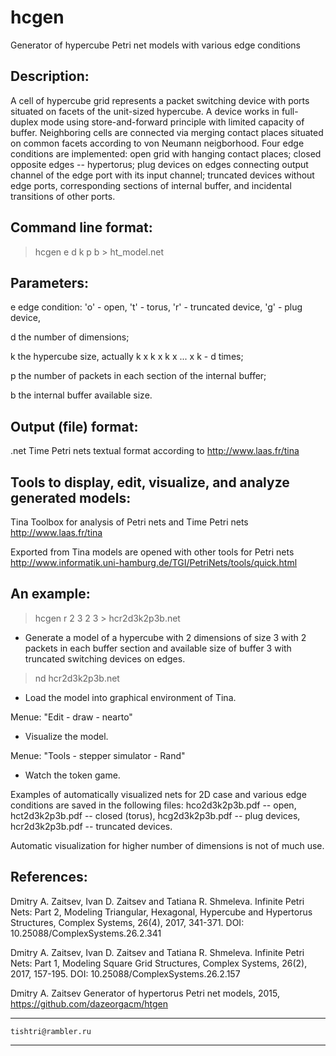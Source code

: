 # hcgen

Generator of hypercube Petri net models with various edge conditions


Description:
------------

A cell of hypercube grid represents a packet switching device with ports situated on facets of the unit-sized hypercube. A device works in full-duplex mode using store-and-forward principle with limited capacity of buffer. Neighboring cells are connected via merging contact places situated on common facets according to von Neumann neigborhood. Four edge conditions are implemented: open grid with hanging contact places; closed opposite edges -- hypertorus; plug devices on edges connecting output channel of the edge port with its input channel; truncated devices without edge ports, corresponding sections of internal buffer, and incidental transitions of other ports.


Command line format:
--------------------

>hcgen e d k p b > ht_model.net


Parameters:
-----------

e   edge condition: 'o' - open, 't' - torus, 'r' - truncated device, 'g' - plug device,

d   the number of dimensions;

k   the hypercube size, actually k x k x k x ... x k - d times;

p   the number of packets in each section of the internal buffer;

b   the internal buffer available size.


Output (file) format:
---------------------

.net  Time Petri nets textual format according to http://www.laas.fr/tina


Tools to display, edit, visualize, and analyze generated models:
----------------------------------------------------------------

Tina Toolbox for analysis of Petri nets and Time Petri nets http://www.laas.fr/tina

Exported from Tina models are opened with other tools for Petri nets http://www.informatik.uni-hamburg.de/TGI/PetriNets/tools/quick.html


An example:
-----------

>hcgen r 2 3 2 3 > hcr2d3k2p3b.net

- Generate a model of a hypercube with 2 dimensions of size 3 with 2 packets in each buffer section and 
available size of buffer 3 with truncated switching devices on edges.

>nd hcr2d3k2p3b.net

- Load the model into graphical environment of Tina. 

Menue: "Edit - draw - nearto"

- Visualize the model. 

Menue: "Tools - stepper simulator - Rand"

- Watch the token game.

Examples of automatically visualized nets for 2D case and various edge conditions are saved in the following files: hco2d3k2p3b.pdf -- open, hct2d3k2p3b.pdf -- closed (torus), hcg2d3k2p3b.pdf -- plug devices, hcr2d3k2p3b.pdf -- truncated devices.

Automatic visualization for higher number of dimensions is not of much use.


References:
-----------

Dmitry A. Zaitsev, Ivan D. Zaitsev and Tatiana R. Shmeleva. Infinite Petri Nets: Part 2, Modeling Triangular, Hexagonal, Hypercube and Hypertorus Structures, Complex Systems, 26(4), 2017, 341-371. DOI: 10.25088/ComplexSystems.26.2.341

Dmitry A. Zaitsev, Ivan D. Zaitsev and Tatiana R. Shmeleva. Infinite Petri Nets: Part 1, Modeling Square Grid Structures, Complex Systems, 26(2), 2017, 157-195. DOI: 10.25088/ComplexSystems.26.2.157 

Dmitry A. Zaitsev Generator of hypertorus Petri net models, 2015, https://github.com/dazeorgacm/htgen


---------------------------
    tishtri@rambler.ru
---------------------------

